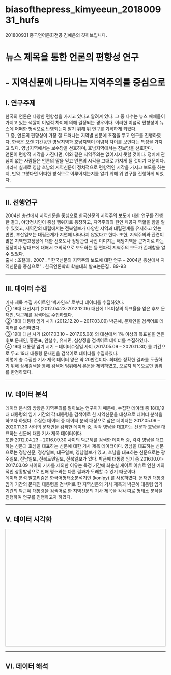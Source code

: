 # biasofthepress_kimyeeun_201800931_hufs
201800931 중국언어문화전공 김예은의 깃허브입니다.

# 뉴스 제목을 통한 언론의 편향성 연구
# - 지역신문에 나타나는 지역주의를 중심으로

## Ⅰ. 연구주제

한국의 언론은 다양한 편향성을 가지고 있다고 알려져 있다. 그 중 다수는 뉴스 매체들이 가지고 있는 색깔이 이념적 차이에 의해 결정되는 경우이다. 이러한 이념적 편향성이 뉴스에 어떠한 형식으로 반영되는지 알기 위해 위 연구를 기획하게 되었다.    
그 중, 언론의 편향성이 가장 잘 드러나는 지역별 신문에 초점을 두고 연구를 진행하였다. 한국은 오랜 기간동안 영남지역과 호남지역이 이념적 차이를 보인다는 특성을 가지고 있다. 영남지역에서는 보수당을 선호하며, 호남지역에서는 진보당을 선호한다.   
언론이 편향적 시각을 가진다면, 이와 같은 지역주의는 없어지지 못할 것이다. 정치에 관심이 없는 사람들은 언론의 말을 믿고 언론의 시각을 그대로 가지게 될 것이기 때문이다. 따라서 실제로 영남 호남의 지역신문이 정치적으로 편향적인 시각을 가지고 보도를 하는지, 만약 그렇다면 어떠한 방식으로 이루어지는지를 알기 위해 위 연구를 진행하게 되었다. 

---
## Ⅱ. 선행연구
2004년 총선에서 지역신문을 중심으로 한국신문의 지역주의 보도에 대한 연구를 진행한 결과, 야당정치인이 중심 행위자로 등장하고, 지역주의의 원인 제공자 역할을 함을 알 수 있었고, 지역간의 대립에서는 전북일보가 다양한 지역과 대립관계를 유지하고 있는 반면, 부산일보는 대립관계가 지면에 나타나지 않았다고 한다. 또한, 지역주의와 관련이 많은 지역연고정당에 대한 선호도나 정당관련 사진 이미지는 해당지역을 근거지로 하는 정당이나 당대표에 대해서 호의적으로 보도하는 등 편파적 지역주의 보도가 존재함을 알 수 있었다.    
출처 : 조철래 . 2007 . “ 한국신문의 지역주의 보도에 대한 연구 – 2004년 총선에서 지역신문을 중심으로” . 한국언론학회 학술대회 발표논문집 . 89-93

---
## Ⅲ. 데이터 수집 
기사 제목 수집 사이트인 ‘빅카인즈’ 로부터 데이터를 수집하였다.    
① 18대 대선시기 (2012.04.23-2012.12.19) 대선에 1%이상의 득표율을 얻은 후보 문재인, 박근혜를 검색어로 수집하였다.   
② 18대 대통령 임기 시기 (2012.12.20 – 2017.03.09) 박근혜, 문재인을 검색어로 데이터를 수집하였다.    
③ 19대 대선 시기 (2017.03.10 – 2017.05.08) 의 대선에서 1% 이상의 득표율을 얻은 후보 문재인, 홍준표, 안철수, 유시민, 심상정을 검색어로 데이터를 수집하였다.    
④ 19대 대통령 임기 시기 – 데이터수집일 사이 (2017.05.09 – 2020.11.30) 를 기간으로 두고 19대 대통령 문재인을 검색어로 데이터를 수집하였다.    
이렇게 총 수집한 기사 제목 데이터 양은 약 20만건이다. 최대한 정확한 결과를 도출하기 위해 상세검색을 통해 검색어 범위에서 본문을 제외하였고, 오로지 제목으로만 범위를 한정하였다.
   
---
## Ⅳ. 데이터 분석 
데이터 분석의 방향은 지역주의를 알아보는 연구이기 때문에, 수집한 데이터 중 18대,19대 대통령의 임기 기간의 각 대통령을 검색어로 한 지역신문을 대상으로 데이터 분석을 하고자 하였다. 수집한 데이터 중 데이터 분석 대상으로 삼은 데이터는 2017.05.09 – 2020.11.30 사이의 문재인을 검색한 데이터 중, 각각 영남을 대표하는 신문과 호남을 대표하는 신문에 대한 기사 제목 데이터이다.      
또한 2012.04.23 – 2016.09.30 사이의 박근혜를 검색한 데이터 중, 각각 영남을 대표하는 신문과 호남을 대표하는 신문에 대한 기사 제목 데이터이다. 영남을 대표하는 신문으로는 경남신문, 경상일보, 대구일보, 영남일보가 있고, 호남을 대표하는 신문으로는 광주일보, 전남일보, 전북도민일보, 전북일보가 있다. 박근혜 대통령 임기 중 2016.10.01-2017.03.09 사이의 기사를 제외한 이유는 특정 기간에 최순실 게이트 이슈로 인한 예외적인 상황발생으로 인해 평소와는 다른 결과가 도래할 수 있기 때문이다.    
 데이터 분석 알고리즘은 한국어형태소분석기인 (konlpy) 를 사용하였다. 문재인 대통령 임기 기간의 문재인 대통령을 검색어로 한 지역신문의 기사 제목과 박근혜 대통령 임기 기간의 박근혜 대통령을 검색어로 한 지역신문의 기사 제목을 각각 따로 형태소 분석을 진행하여 연구를 진행하고자 하였다.
 
 ---
 ## Ⅴ. 데이터 시각화
 
<img scr="https://user-images.githubusercontent.com/74239843/102807178-8875a700-4401-11eb-84e3-ddcba610835e.jpg" width="700" height="370">

---
## Ⅵ. 데이터 해석


